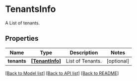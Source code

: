 # TenantsInfo

A List of tenants.

## Properties
Name | Type | Description | Notes
------------ | ------------- | ------------- | -------------
**tenants** | [**[TenantInfo]**](TenantInfo.md) | List of Tenants. | [optional] 

[[Back to Model list]](../README.md#documentation-for-models) [[Back to API list]](../README.md#documentation-for-api-endpoints) [[Back to README]](../README.md)


